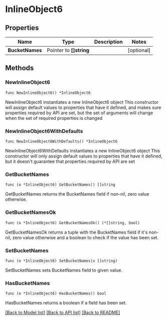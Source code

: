 # InlineObject6

## Properties

Name | Type | Description | Notes
------------ | ------------- | ------------- | -------------
**BucketNames** | Pointer to **[]string** |  | [optional] 

## Methods

### NewInlineObject6

`func NewInlineObject6() *InlineObject6`

NewInlineObject6 instantiates a new InlineObject6 object
This constructor will assign default values to properties that have it defined,
and makes sure properties required by API are set, but the set of arguments
will change when the set of required properties is changed

### NewInlineObject6WithDefaults

`func NewInlineObject6WithDefaults() *InlineObject6`

NewInlineObject6WithDefaults instantiates a new InlineObject6 object
This constructor will only assign default values to properties that have it defined,
but it doesn't guarantee that properties required by API are set

### GetBucketNames

`func (o *InlineObject6) GetBucketNames() []string`

GetBucketNames returns the BucketNames field if non-nil, zero value otherwise.

### GetBucketNamesOk

`func (o *InlineObject6) GetBucketNamesOk() (*[]string, bool)`

GetBucketNamesOk returns a tuple with the BucketNames field if it's non-nil, zero value otherwise
and a boolean to check if the value has been set.

### SetBucketNames

`func (o *InlineObject6) SetBucketNames(v []string)`

SetBucketNames sets BucketNames field to given value.

### HasBucketNames

`func (o *InlineObject6) HasBucketNames() bool`

HasBucketNames returns a boolean if a field has been set.


[[Back to Model list]](../README.md#documentation-for-models) [[Back to API list]](../README.md#documentation-for-api-endpoints) [[Back to README]](../README.md)


